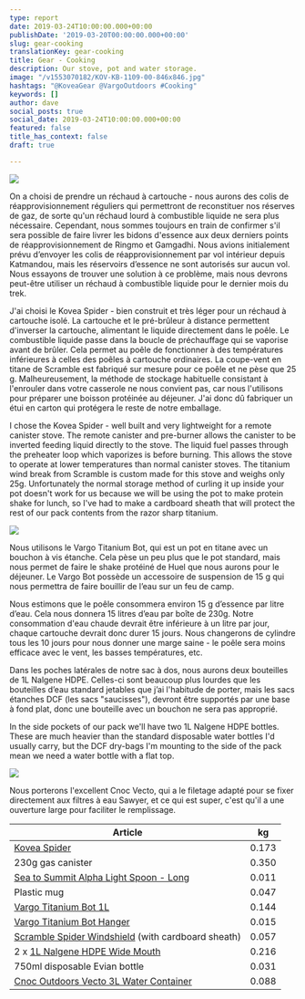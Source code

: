 ```yaml
---
type: report
date: 2019-03-24T10:00:00.000+00:00
publishDate: '2019-03-20T00:00:00.000+00:00'
slug: gear-cooking
translationKey: gear-cooking
title: Gear - Cooking
description: Our stove, pot and water storage.
image: "/v1553070182/KOV-KB-1109-00-846x846.jpg"
hashtags: "@KoveaGear @VargoOutdoors #Cooking"
keywords: []
author: dave
social_posts: true
social_date: 2019-03-24T10:00:00.000+00:00
featured: false
title_has_context: false
draft: true

---
```

![](https://res.cloudinary.com/wildernessprime/image/upload/w_800,dpr_auto/v1553070182/KOV-KB-1109-00-846x846.jpg)

On a choisi de prendre un réchaud à cartouche - nous aurons des colis de réapprovisionnement réguliers qui permettront de reconstituer nos réserves de gaz, de sorte qu'un réchaud lourd à combustible liquide ne sera plus nécessaire. Cependant, nous sommes toujours en train de confirmer s'il sera possible de faire livrer les bidons d'essence aux deux derniers points de réapprovisionnement de Ringmo et Gamgadhi. Nous avions initialement prévu d’envoyer les colis de réapprovisionnement par vol intérieur depuis Katmandou, mais les réservoirs d’essence ne sont autorisés sur aucun vol. Nous essayons de trouver une solution à ce problème, mais nous devrons peut-être utiliser un réchaud à combustible liquide pour le dernier mois du trek.

J'ai choisi le Kovea Spider - bien construit et très léger pour un réchaud à cartouche isolé. La cartouche et le pré-brûleur à distance permettent d'inverser la cartouche, alimentant le liquide directement dans le poêle. Le combustible liquide passe dans la boucle de préchauffage qui se vaporise avant de brûler. Cela permet au poêle de fonctionner à des températures inférieures à celles des poêles à cartouche ordinaires. La coupe-vent en titane de Scramble est fabriqué sur mesure pour ce poêle et ne pèse que 25 g. Malheureusement, la méthode de stockage habituelle consistant à l'enrouler dans votre casserole ne nous convient pas, car nous l'utilisons pour préparer une boisson protéinée au déjeuner. J'ai donc dû fabriquer un étui en carton qui protégera le reste de notre emballage. 

I chose the Kovea Spider - well built and very lightweight for a remote canister stove. The remote canister and pre-burner allows the canister to be inverted feeding liquid directly to the stove. The liquid fuel passes through the preheater loop which vaporizes is before burning. This allows the stove to operate at lower temperatures than normal canister stoves. The titanium wind break from Scramble is custom made for this stove and weighs only 25g. Unfortunately the normal storage method of curling it up inside your pot doesn't work for us because we will be using the pot to make protein shake for lunch, so I've had to make a cardboard sheath that will protect the rest of our pack contents from the razor sharp titanium.

![](https://res.cloudinary.com/wildernessprime/image/upload/w_800,dpr_auto/v1553070706/titanium-bot.jpg)

  
Nous utilisons le Vargo Titanium Bot, qui est un pot en titane avec un bouchon à vis étanche. Cela pèse un peu plus que le pot standard, mais nous permet de faire le shake protéiné de Huel que nous aurons pour le déjeuner. Le Vargo Bot possède un accessoire de suspension de 15 g qui nous permettra de faire bouillir de l’eau sur un feu de camp.  
  
Nous estimons que le poêle consommera environ 15 g d’essence par litre d’eau. Cela nous donnera 15 litres d’eau par boîte de 230g. Notre consommation d'eau chaude devrait être inférieure à un litre par jour, chaque cartouche devrait donc durer 15 jours. Nous changerons de cylindre tous les 10 jours pour nous donner une marge saine - le poêle sera moins efficace avec le vent, les basses températures, etc.  
  
Dans les poches latérales de notre sac à dos, nous aurons deux bouteilles de 1L Nalgene HDPE. Celles-ci sont beaucoup plus lourdes que les bouteilles d’eau standard jetables que j’ai l'habitude de porter, mais les sacs étanches DCF (les sacs "saucisses"), devront être supportés par une base à fond plat, donc une bouteille avec un bouchon ne sera pas approprié.

In the side pockets of our pack we'll have two 1L Nalgene HDPE bottles. These are much heavier than the standard disposable water bottles I'd usually carry, but the DCF dry-bags I'm mounting to the side of the pack mean we need a water bottle with a flat top.

![](https://res.cloudinary.com/wildernessprime/image/upload/w_800,dpr_auto/v1553070803/3L2018vectofrontsq_1200x.jpg)

Nous porterons l'excellent Cnoc Vecto, qui a le filetage adapté pour se fixer directement aux filtres à eau Sawyer, et ce qui est super, c'est qu'il a une ouverture large pour faciliter le remplissage.

<div class="tableizer-container"> <table class="tableizer-table"> <thead><tr class="tableizer-firstrow"><th>Article</th><th>kg</th></tr></thead><tbody> <tr><td><a href="[http://kovea.com/product/spider/](http://kovea.com/product/spider/ "http://kovea.com/product/spider/")" target="_blank">Kovea Spider</a></td><td>0.173</td></tr> <tr><td>230g gas canister</td><td>0.350</td></tr> <tr><td><a href="[https://seatosummit.com/product/alphalight-long-handled-spoon/](https://seatosummit.com/product/alphalight-long-handled-spoon/ "https://seatosummit.com/product/alphalight-long-handled-spoon/")" target="_blank">Sea to Summit Alpha Light Spoon - Long</a></td><td>0.011</td></tr> <tr><td>Plastic mug</td><td>0.047</td></tr> <tr><td><a href="[https://www.vargooutdoors.com/titanium-bot-bottle-pot.html](https://www.vargooutdoors.com/titanium-bot-bottle-pot.html "https://www.vargooutdoors.com/titanium-bot-bottle-pot.html")" target="_blank">Vargo Titanium Bot 1L</a></td><td>0.144</td></tr> <tr><td><a href="[https://www.vargooutdoors.com/titanium-bot-hanger.html](https://www.vargooutdoors.com/titanium-bot-hanger.html "https://www.vargooutdoors.com/titanium-bot-hanger.html")" target="_blank">Vargo Titanium Bot Hanger</a></td><td>0.015</td></tr> <tr><td><a href="[https://giantpygmy.net/shop/index.php?id_product=41&controller=product](https://giantpygmy.net/shop/index.php?id_product=41&controller=product "https://giantpygmy.net/shop/index.php?id_product=41&controller=product")" target="_blank">Scramble Spider Windshield</a> (with cardboard sheath)</td><td>0.057</td></tr> <tr><td>2 x <a href="[https://www.nalgene.com/product/2179-0032/](https://www.nalgene.com/product/2179-0032/ "https://www.nalgene.com/product/2179-0032/")" target="_blank">1L Nalgene HDPE Wide Mouth</a></td><td>0.216</td></tr> <tr><td>750ml disposable Evian bottle</td><td>0.031</td></tr> <tr><td><a href="[https://cnocoutdoors.com/products/2019-vecto-3l-28mm](https://cnocoutdoors.com/products/2019-vecto-3l-28mm "https://cnocoutdoors.com/products/2019-vecto-3l-28mm")" target="_blank">Cnoc Outdoors Vecto 3L Water Container</a></td><td>0.088</td></tr> </tbody></table> </div>